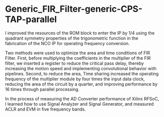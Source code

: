 # Generic_FIR_Filter-generic-CPS-TAP-parallel

I improved the resources of the ROM block to enter the IP by 1/4 using the quadrant symmetry properties
of the trigonometric function in the fabrication of the NCO IP for operating frequency conversion.

Two methods were used to optimize the area and time conditions of FIR Filter. First, before multiplying the
coefficients in the multiplier of the FIR filter, we inserted a register to reduce the critical pass delay, thereby
increasing the motion speed and implementing convolutional behavior with pipelines. Second, to reduce the
area, Time sharing increased the operating frequency of the multiplier module by four times the input data
clock, reducing the area of the circuit by a quarter, and improving performance by 16 times through parallel
processing.


In the process of measuring the AD Converter performance of Xilinx RFSoC, I learned how to use Signal
Analyzer and Signal Generator, and measured ACLR and EVM in five frequency bands.
